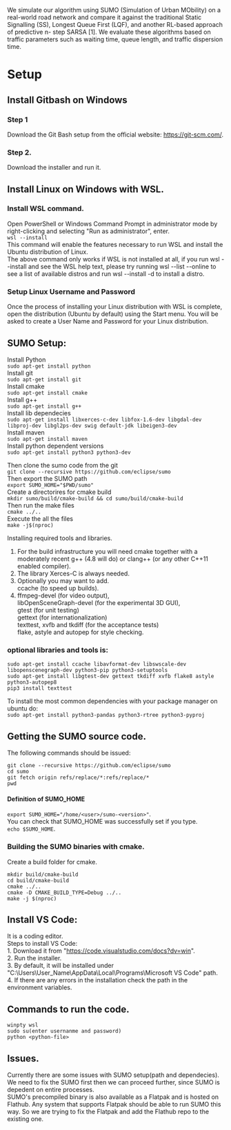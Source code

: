   We simulate our algorithm using SUMO (Simulation of Urban MObility) on a real-world road network and compare it against the traditional Static Signalling (SS), Longest Queue First (LQF), and another RL-based approach of predictive n- step SARSA [1]. We evaluate these algorithms based on traffic parameters such as waiting time, queue length, and traffic dispersion time.
# Setup
## Install Gitbash on Windows
### Step 1
Download the Git Bash setup from the official website: https://git-scm.com/.  
### Step 2.  
Download the installer and run it.  

## Install Linux on Windows with WSL.  
### Install WSL command.  
Open PowerShell or Windows Command Prompt in administrator mode by right-clicking and selecting "Run as administrator", enter.  
```wsl --install```  
This command will enable the features necessary to run WSL and install the Ubuntu distribution of Linux.  
The above command only works if WSL is not installed at all, if you run wsl --install and see the WSL help text, please try running wsl --list --online to see a list of available distros and run wsl --install -d <DistroName> to install a distro.  
  
### **Setup Linux Username and Password**
Once the process of installing your Linux distribution with WSL is complete, open the distribution (Ubuntu by default) using the Start menu. You will be asked to create a User Name and Password for your Linux distribution.   
  
  
## **SUMO Setup:**  
Install Python  
  ```sudo apt-get install python```  
Install git  
  ```sudo apt-get install git```  
Install cmake  
  ```sudo apt-get install cmake```  
Install g++  
  ```sudo apt-get install g++```  
Install lib dependecies  
  ```sudo apt-get install libxerces-c-dev libfox-1.6-dev libgdal-dev libproj-dev libgl2ps-dev swig default-jdk libeigen3-dev```  
Install maven  
  ```sudo apt-get install maven```  
Install python dependent versions  
  ```sudo apt-get install python3 python3-dev```  

Then clone the sumo code from the git  
  ```git clone --recursive https://github.com/eclipse/sumo```  
Then export the SUMO path  
 ```export SUMO_HOME="$PWD/sumo"```  
Create a directorires for cmake build  
  ```mkdir sumo/build/cmake-build && cd sumo/build/cmake-build```  
Then run the make files  
 ```cmake ../..```  
Execute the all the files  
 ```make -j$(nproc)``` 
 
 Installing required tools and libraries.  
 1. For the build infrastructure you will need cmake together with a moderately recent g++ (4.8 will do) or clang++ (or any other C++11 enabled compiler).   
 2. The library Xerces-C is always needed.   
 3. Optionally you may want to add.  
    ccache (to speed up builds).  
 4. ffmpeg-devel (for video output),   
    libOpenSceneGraph-devel (for the experimental 3D GUI),   
    gtest (for unit testing)  
    gettext (for internationalization)  
    texttest, xvfb and tkdiff (for the acceptance tests)  
    flake, astyle and autopep for style checking.  
 
### optional libraries and tools is:   
```
sudo apt-get install ccache libavformat-dev libswscale-dev libopenscenegraph-dev python3-pip python3-setuptools
sudo apt-get install libgtest-dev gettext tkdiff xvfb flake8 astyle python3-autopep8
pip3 install texttest
```
To install the most common dependencies with your package manager on ubuntu do:   
```sudo apt-get install python3-pandas python3-rtree python3-pyproj```

## Getting the SUMO source code.  
The following commands should be issued:   
```
git clone --recursive https://github.com/eclipse/sumo
cd sumo
git fetch origin refs/replace/*:refs/replace/*
pwd
```
#### Definition of SUMO_HOME
  ```export SUMO_HOME="/home/<user>/sumo-<version>"```.  
  You can check that SUMO_HOME was successfully set if you type.   
  ```echo $SUMO_HOME```.  
### Building the SUMO binaries with cmake.  
Create a build folder for cmake.   
```
mkdir build/cmake-build
cd build/cmake-build
cmake ../..
cmake -D CMAKE_BUILD_TYPE=Debug ../..
make -j $(nproc)
```

##  Install VS Code:  
  It is a coding editor.   
Steps to install VS Code:   
    1. Download it from "https://code.visualstudio.com/docs?dv=win".  
    2. Run the installer.  
    3. By default, it will be installed under "C:\Users\User_Name\AppData\Local\Programs\Microsoft VS Code" path.   
    4. If there are any errors in the installation check the path in the environment variables.  

  ## Commands to run the code.  
  ```
  winpty wsl  
  sudo su(enter usernanme and password) 
  python <python-file>  
  ```
  ## Issues.  
  Currently there are some issues with SUMO setup(path and dependecies). We need to fix the SUMO first then we can proceed further, since SUMO is depedent on entire processes.   
  SUMO's precompiled binary is also available as a Flatpak and is hosted on Flathub. Any system that supports Flatpak should be able to run SUMO this way. So we are trying to fix the Flatpak and add the Flathub repo to the existing one.
